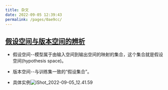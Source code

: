 ```yaml
---
title: 杂文
date: 2022-09-05 12:39:43
permalink: /pages/0ae9cc/
---
```

## [假设空间与版本空间的辨析](https://developer.aliyun.com/article/879805)

- 假设空间--模型属于由输入空间到输出空间的映射的集合，这个集合就是假设空间(hypothesis space)。
- 版本空间--与训练集一致的“假设集合”。

- 具体实例<img src="https://cdn.jsdelivr.net/gh/crush598/image@main/%E4%BA%8C%E5%88%86/202209051242136.png" alt="iShot_2022-09-05_12.41.59" style="zoom:100%;" />

